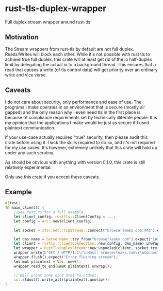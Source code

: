 # rust-tls-duplex-wrapper
Full duplex stream wrapper around rust-tls

## Motivation
The Stream wrappers from rust-tls by default are not full duplex.
Reads/Writes will block each other. 
While it's not possible with rust tls to achieve true full duplex,
this crate will at least get rid of the io half-duplex limit by delegating the actual io to a background thread.
This ensures that a read that causes a write (of tls control data) 
will get priority over an ordinary write and vice verse.

## Caveats
I do not care about security, only performance and ease of use.
The programs I make operates in an environment that is secure (mostly air gapped) and the
only reason why I even need tls in the first place is because of compliance requirements set by technically illiterate people.
It is my opinion that the applications I make would be just as secure if I used plaintext communication.

If your use-case actually requires "true" security, then please audit this crate before using it. 
I lack the skills required to do so, and it's not required for my use cases. It's however, 
extremely unlikely that this crate will hold up under any such scrutiny.

As should be obvious with anything with version 0.1.0, this crate is still relatively experimental.

Only use this crate if you accept these caveats.

## Example
```rust
#[test]
fn main_client() {
    //See test.rs for a full example.
    let client_config: rusttls::ClientConfig = ...;
    let config = Arc::new(client_config);
    
    let socket = std::net::TcpStream::connect("browserleaks.com:443").expect("failed to connect");

    let dns_name = ServerName::try_from("browserleaks.com").expect("invalid DNS name");
    let client = rustls::ClientConnection::new(config, dns_name).unwrap();
    let wrapper = RustTlsDuplexStream::new_unpooled(client, socket.try_clone().unwrap(), socket).expect("error spawning threads");
    wrapper.write(b"GET / HTTP/1.1\r\nHost: browserleaks.com\r\nConnection: close\r\n\r\n").expect("Error writing to stream");
    wrapper.flush().expect("Error flushing stream");
    let mut plaintext = Vec::new();
    wrapper.read_to_end(&mut plaintext).unwrap();
    
    // Will print some nice html to stdout.
    io::stdout().write_all(&plaintext).unwrap();
}

```